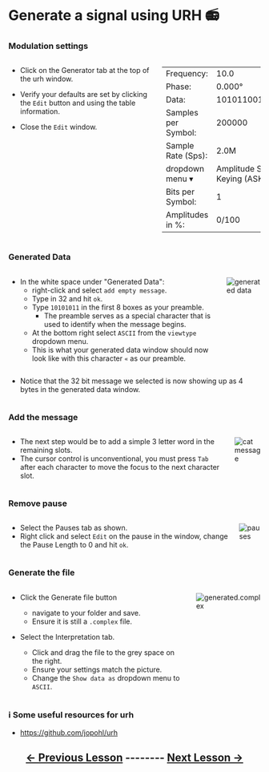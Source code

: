 # <!-- pandoc-only LSA 3: --> Generate a signal using URH 📻

### Modulation settings

<div class="columns">
<div class="column">

- Click on the Generator tab at the top of the urh window.

- Verify your defaults are set by clicking the `Edit` button and using the table information.

- Close the `Edit` window.

</div>
<div class="column">

  | | |
  |-------|-----|
  |Frequency:| 10.0|
  |Phase:| 0.000°|  
  |Data:| 1010110010101100|
  |Samples per Symbol:| 200000|
  |Sample Rate (Sps):| 2.0M| 
  |dropdown menu ▾|Amplitude Shift Keying (ASK)|
  |Bits per Symbol:| 1|
  |Amplitudes in %:| 0/100|

</div>
</div>

### Generated Data

<div class="columns">
<div class="column">

- In the white space under "Generated Data":
  - right-click and select `add empty message`.
  - Type in 32 and hit `ok`.
  - Type `10101011` in the first 8 boxes as your preamble.
    - The preamble serves as a special character that is used to identify when the message begins.
  - At the bottom right select `ASCII` from the `viewtype` dropdown menu.
  - This is what your generated data window should now look like with this character `«` as our preamble.

</div>
<div class="column">

![generated data](https://github.com/python-can-define-radio/sdr-course/blob/main/classroom_activities/Ch03_Analyzing_Signals_URH/Images/generated_data.png?raw=true) 

</div>
</div>

<!-- pandoc-only ### Generated Data -->

<div class="columns">
<div class="column">

- Notice that the 32 bit message we selected is now showing up as 4 bytes in the generated data window.

</div>
<div class="column">
 
<!-- pandoc-only ![generated data](https://github.com/python-can-define-radio/sdr-course/blob/main/classroom_activities/Ch03_Analyzing_Signals_URH/Images/generated_data.png?raw=true) -->

</div>
</div>
 
### Add the message

<div class="columns">
<div class="column">

- The next step would be to add a simple 3 letter word in the remaining slots. 
- The cursor control is unconventional, you must press `Tab` after each character to move the focus to the next character slot.

</div>
<div class="column">

![cat message](https://github.com/python-can-define-radio/sdr-course/blob/main/classroom_activities/Ch03_Analyzing_Signals_URH/Images/catscreenshot.png?raw=true) 

</div>
</div>

### Remove pause

<div class="columns">
<div class="column">

- Select the Pauses tab as shown.
- Right click and select `Edit` on the pause in the window, change the Pause Length to 0 and hit `ok`.

</div>
<div class="column">

![pauses](https://github.com/python-can-define-radio/sdr-course/blob/main/classroom_activities/Ch03_Analyzing_Signals_URH/Images/pauses.png?raw=true) 

</div>
</div>

### Generate the file

<div class="columns">
<div class="column">

- Click the Generate file button
  - navigate to your folder and save.
  - Ensure it is still a `.complex` file.

- Select the Interpretation tab.
    - Click and drag the file to the grey space on the right.
    - Ensure your settings match the picture.
    - Change the  `Show data as` dropdown menu to `ASCII`.

</div>
<div class="column">

![generated.complex](https://github.com/python-can-define-radio/sdr-course/blob/main/classroom_activities/Ch03_Analyzing_Signals_URH/Images/generated_file.png?raw=true) 

</div>
</div>


### ℹ️ Some useful resources for urh <!-- pandoc-exclude-line --> 

- https://github.com/jopohl/urh <!-- pandoc-exclude-line --> 

## <p align="center">[&larr; Previous Lesson](https://github.com/python-can-define-radio/sdr-course/blob/main/classroom_activities/Ch03_Analyzing_Signals_URH/020_Modulation.md)  --------  [Next Lesson &rarr;](https://github.com/python-can-define-radio/sdr-course/blob/main/classroom_activities/Ch03_Analyzing_Signals_URH/040_Interpret_unknown_signal.md)</p> <!-- pandoc-exclude-line --> 
